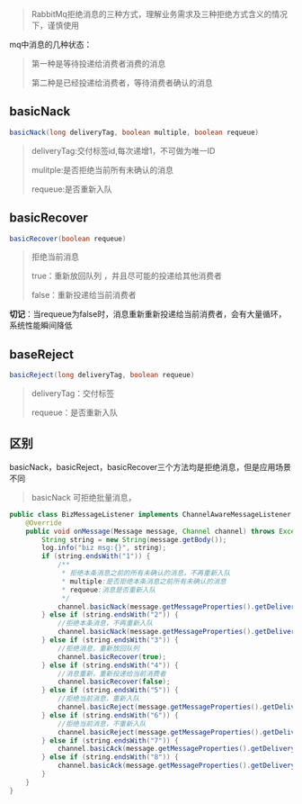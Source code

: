 > RabbitMq拒绝消息的三种方式，理解业务需求及三种拒绝方式含义的情况下，谨慎使用

mq中消息的几种状态：

>第一种是等待投递给消费者消费的消息
>
>第二种是已经投递给消费者，等待消费者确认的消息

## basicNack

```java
basicNack(long deliveryTag, boolean multiple, boolean requeue)
```

>deliveryTag:交付标签id,每次递增1，不可做为唯一ID
>
>mulitple:是否拒绝当前所有未确认的消息
>
>requeue:是否重新入队



## basicRecover

```java
basicRecover(boolean requeue)
```

> 拒绝当前消息
>
> true：重新放回队列 ，并且尽可能的投递给其他消费者
>
> false：重新投递给当前消费者

**切记**：当requeue为false时，消息重新重新投递给当前消费者，会有大量循环，系统性能瞬间降低



## baseReject

```java
basicReject(long deliveryTag, boolean requeue)
```

> deliveryTag：交付标签
>
> requeue：是否重新入队

## 区别

basicNack，basicReject，basicRecover三个方法均是拒绝消息，但是应用场景不同

> basicNack 可拒绝批量消息，



```java
public class BizMessageListener implements ChannelAwareMessageListener {
    @Override
    public void onMessage(Message message, Channel channel) throws Exception {
        String string = new String(message.getBody());
        log.info("biz msg:{}", string);
        if (string.endsWith("1")) {
            /**
             * 拒绝本条消息之前的所有未确认的消息，不再重新入队
             * multiple:是否拒绝本条消息之前所有未确认的消息
             * requeue:消息是否重新入队
             */
            channel.basicNack(message.getMessageProperties().getDeliveryTag(), true, false);
        } else if (string.endsWith("2")) {
            //拒绝本条消息，不再重新入队
            channel.basicNack(message.getMessageProperties().getDeliveryTag(), false, false);
        } else if (string.endsWith("3")) {
            //拒绝消息，重新放回队列
            channel.basicRecover(true);
        } else if (string.endsWith("4")) {
            //消息重新，重新投递给当前消费者
            channel.basicRecover(false);
        } else if (string.endsWith("5")) {
            //拒绝当前消息，重新入队
            channel.basicReject(message.getMessageProperties().getDeliveryTag(), true);
        } else if (string.endsWith("6")) {
            //拒绝当前消息，不重新入队
            channel.basicReject(message.getMessageProperties().getDeliveryTag(), false);
        } else if (string.endsWith("7")) {
            channel.basicAck(message.getMessageProperties().getDeliveryTag(), true);
        } else if (string.endsWith("8")) {
            channel.basicAck(message.getMessageProperties().getDeliveryTag(), false);
        }
    }
}
```

